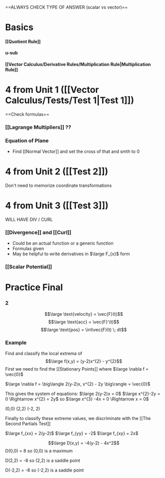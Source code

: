 ==ALWAYS CHECK TYPE OF ANSWER (scalar vs vector)==

# Basics

#### [[Quotient Rule]]
#### u-sub
#### [[Vector Calculus/Derivative Rules/Multiplication Rule|Multiplication Rule]]
#### 


# 4 from Unit 1 ([[Vector Calculus/Tests/Test 1|Test 1]]) 

==Check formulas==
### [[Lagrange Multipliers]] ??

### Equation of Plane
- Find [[Normal Vector]] and set the cross of that and smth to 0


# 4 from Unit 2 ([[Test 2]])

Don't need to memorize coordinate transformations

# 4 from Unit 3 ([[Test 3]])

WILL HAVE DIV / CURL
### [[Divergence]] and [[Curl]]
- Could be an actual function or a generic function
- Formulas given
- May be helpful to write derivatives in $\large F_{x}$ form

### [[Scalar Potential]]


# Practice Final

### 2

$$\large \text{velocity} = \vec{F}(t)$$
$$\large \text{acc} = \vec{F}'(t)$$
$$\large \text{pos} = \int\vec{F}(t) \; dt$$

### Example

Find and classify the local extrema of
$$\large f(x,y) = (y-2)x^{2} - y^{2}$$
First we need to find the [[Stationary Points]]
where 
$\large \nabla f = \vec{0}$

$\large \nabla f = \big\langle 2(y-2)x, x^{2} - 2y \big\rangle = \vec{0}$

This gives the system of equations:
$\large 2(y-2)x = 0$
$\large x^{2}-2y = 0 \Rightarrow x^{2} = 2y$
so
$\large x^{3} -4x = 0 \Rightarrow x = 0$

(0,0)
(2,2)
(-2, 2)

Finally to classify these extreme values, we discriminate with the [[The Second Partials Test]]

$\large f_{xx} = 2(y-2)$
$\large f_{yy} = -2$
$\large f_{xy} = 2x$

$$\large D(x,y) = -4(y-2) - 4x^2$$
D(0,0) = 8
so (0,0) is a maximum

D(2,2) = -8
so (2,2) is a saddle point

D(-2,2) = -8
so (-2,2) is a saddle point
